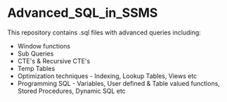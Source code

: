 # Advanced_SQL_in_SSMS

This repository contains .sql files with advanced queries including: 

- Window functions
- Sub Queries
- CTE's & Recursive CTE's
- Temp Tables
- Optimization techniques - Indexing, Lookup Tables, Views etc
- Programming SQL - Variables, User defined & Table valued functions, Stored Procedures, Dynamic SQL etc
